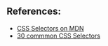## References:

- [CSS Selectors on MDN](https://developer.mozilla.org/en-US/docs/Web/Guide/CSS/Getting_started/Selectors)
- [30 commmon CSS Selectors ](http://code.tutsplus.com/tutorials/the-30-css-selectors-you-must-memorize--net-16048)
